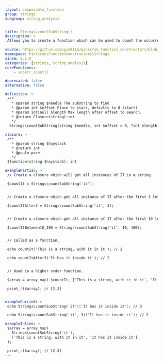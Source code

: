 ```yaml
---
layout: composable_function
group: strings
subgroup: string_analysis


title: Strings\countSubString()
description: >
 Allows you to create a function which can be used to count the occurrence of a substring in a string. Allowing for the setting of an optional offset and limit. These can either be used as part of a Higher Order Function such as array_map() or as part of a compiled/pipe function.

source: https://github.com/gin0115/pinkcrab_function_constructors/blob/master/src/strings.php#L424
namespace: PinkCrab\FunctionConstructors\Strings
since: 0.1.0
categories: [strings, string analysis]
coreFunctions: 
    - substr_count()

deprecated: false
alternative: false

definition: >
 /**
   * @param string $needle The substring to find
   * @param int $offset Place to start, defaults to 0 (start)
   * @param int|null $length Max length after offset to search.
   * @return Closure(string):int
   */
  Strings\countSubString(string $needle, int $offset = 0, ?int $length = null): Closure

closure: >
 /**
   * @param string $haystack 
   * @return int
   * @psalm-pure
   */ 
 $function(string $haystack): int

examplePartial: >
 // Create a closure which will get all instances of IT in a string.

 $countIt = Strings\countSubString('it'); 


 // Create a closure which get all instance of IT after the first 3 letters in a string.

 $countItAfter3 = Strings\countSubString('it', 3);


 // Create a closure which get all instance of IT after the first 10 letters in a string, but only search the first 100 letters.

 $countItBetween10_100 = Strings\countSubString('it', 10, 100);


 // Called as a function.

 echo countIt('This is a string, with it in it'); // 2

 echo countItAfter3('It has it inside it'); // 2


 // Used in a higher order function.

 $array = array_map( $countIt, ['This is a string, with it in it', 'It has it inside it']);

 print_r($array); // [2,3]


exampleCurried: >
 echo Strings\countSubString('it')('It has it inside it'); // 3

 echo Strings\countSubString('it', 3)('It has it inside it'); // 2

exampleInline: >
 $array = array_map( 
   Strings\countSubString('it'), 
   ['This is a string, with it in it', 'It has it inside it']
 );

 print_r($array); // [2,3]
---
```

